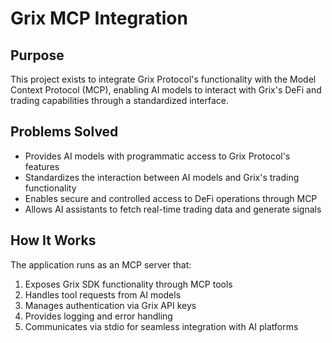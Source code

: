 # Grix MCP Integration

## Purpose

This project exists to integrate Grix Protocol's functionality with the Model Context Protocol (MCP), enabling AI models to interact with Grix's DeFi and trading capabilities through a standardized interface.

## Problems Solved

- Provides AI models with programmatic access to Grix Protocol's features
- Standardizes the interaction between AI models and Grix's trading functionality
- Enables secure and controlled access to DeFi operations through MCP
- Allows AI assistants to fetch real-time trading data and generate signals

## How It Works

The application runs as an MCP server that:
1. Exposes Grix SDK functionality through MCP tools
2. Handles tool requests from AI models
3. Manages authentication via Grix API keys
4. Provides logging and error handling
5. Communicates via stdio for seamless integration with AI platforms
